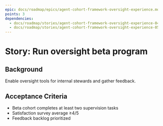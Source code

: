 ```yaml
---
epic: docs/roadmap/epics/agent-cohort-framework-oversight-experience.md
points: 3
dependencies:
  - docs/roadmap/stories/agent-cohort-framework-oversight-experience-04-incident-workflows.md
  - docs/roadmap/stories/agent-cohort-framework-oversight-experience-05-sentiment-overlays.md
---
```

# Story: Run oversight beta program

## Background
Enable oversight tools for internal stewards and gather feedback.

## Acceptance Criteria
- Beta cohort completes at least two supervision tasks
- Satisfaction survey average ≥4/5
- Feedback backlog prioritized
